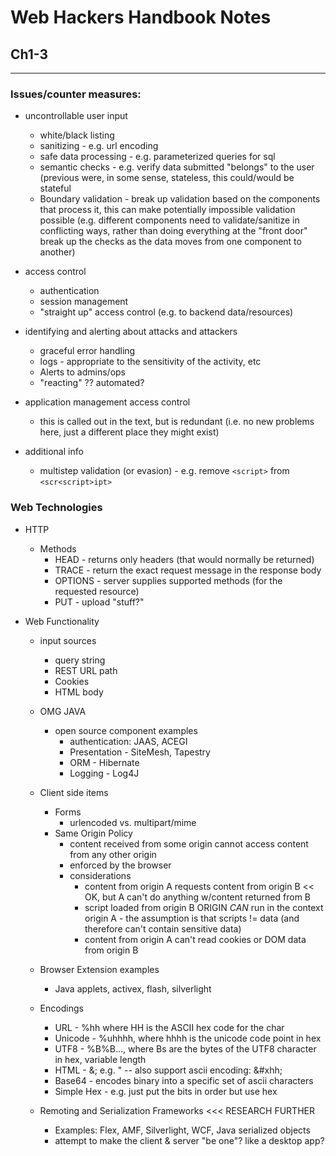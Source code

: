 # Web Hackers Handbook Notes

## Ch1-3
----

### Issues/counter measures:
* uncontrollable user input
    * white/black listing
    * sanitizing - e.g. url encoding
    * safe data processing - e.g. parameterized queries for sql
    * semantic checks - e.g. verify data submitted "belongs" to the user (previous were, in some sense, stateless, this could/would be stateful
    * Boundary validation - break up validation based on the components that process it, this can make potentially impossible validation possible (e.g. different components need to validate/sanitize in conflicting ways, rather than doing everything at the "front door" break up the checks as the data moves from one component to another)
* access control
    * authentication
    * session management
    * "straight up" access control (e.g. to backend data/resources)
* identifying and alerting about attacks and attackers
    * graceful error handling
    * logs - appropriate to the sensitivity of the activity, etc
    * Alerts to admins/ops
    * "reacting" ?? automated?
* application management access control
    * this is called out in the text, but is redundant (i.e. no new problems here, just a different place they might exist)

* additional info
    * multistep validation (or evasion) - e.g. remove `<script>` from `<scr<script>ipt>`
        
### Web Technologies
* HTTP
    * Methods
        * HEAD - returns only headers (that would normally be returned)
        * TRACE - return the exact request message in the response body
        * OPTIONS - server supplies supported methods (for the requested resource)
        * PUT - upload "stuff?"

* Web Functionality
    * input sources
        * query string
        * REST URL path
        * Cookies
        * HTML body
    * OMG JAVA
        * open source component examples
            * authentication: JAAS, ACEGI
            * Presentation - SiteMesh, Tapestry
            * ORM - Hibernate
            * Logging - Log4J

    * Client side items
        * Forms
            * urlencoded vs. multipart/mime
        * Same Origin Policy
            * content received from some origin cannot access content from any other origin
            * enforced by the browser
            * considerations
                * content from origin A requests content from origin B << OK, but A can't do anything w/content returned from B
                * script loaded from origin B ORIGIN *CAN* run in the context origin A - the assumption is that scripts != data (and therefore can't contain sensitive data)
                * content from origin A can't read cookies or DOM data from origin B

    * Browser Extension examples
        * Java applets, activex, flash, silverlight

    * Encodings
        * URL - %hh where HH is the ASCII hex code for the char
        * Unicode - %uhhhh, where hhhh is the unicode code point in hex
        * UTF8 - %B%B..., where Bs are the bytes of the UTF8 character in hex, variable length
        * HTML - &<string>; e.g. &quot;  -- also support ascii encoding: &#xhh;
        * Base64 - encodes binary into a specific set of ascii characters
        * Simple Hex - e.g. just put the bits in order but use hex

    * Remoting and Serialization Frameworks  <<< RESEARCH FURTHER
        * Examples: Flex, AMF, Silverlight, WCF, Java serialized objects
        * attempt to make the client & server "be one"? like a desktop app?

